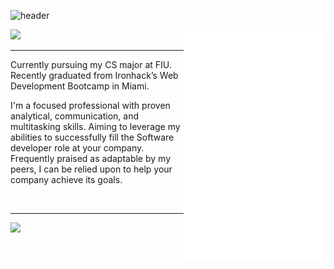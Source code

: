 ![header](https://capsule-render.vercel.app/api?type=waving&color=007dc8&height=100&section=header)

<img src="https://github.com/ChristianRoque/ChristianRoque/blob/main/github-metrics.svg" alt="Metrics" width="45%" align="right">

![](https://komarev.com/ghpvc/?username=ChristianRoque&style=flat-square)

---

Currently pursuing my CS major at FIU. Recently graduated from
Ironhack’s Web Development Bootcamp in Miami.

I'm a focused professional with proven analytical, communication, 
and multitasking skills. Aiming to leverage my abilities to successfully 
fill the Software developer role at your company. Frequently praised as 
adaptable by my peers, I can be relied upon to help your company achieve 
its goals.

  <code><img height="20" src=""></code>

---

<img src="https://github-readme-stats.vercel.app/api?username=ChristianRoque&show_icons=true&theme=prussian&count_private=true" width="50%" />



